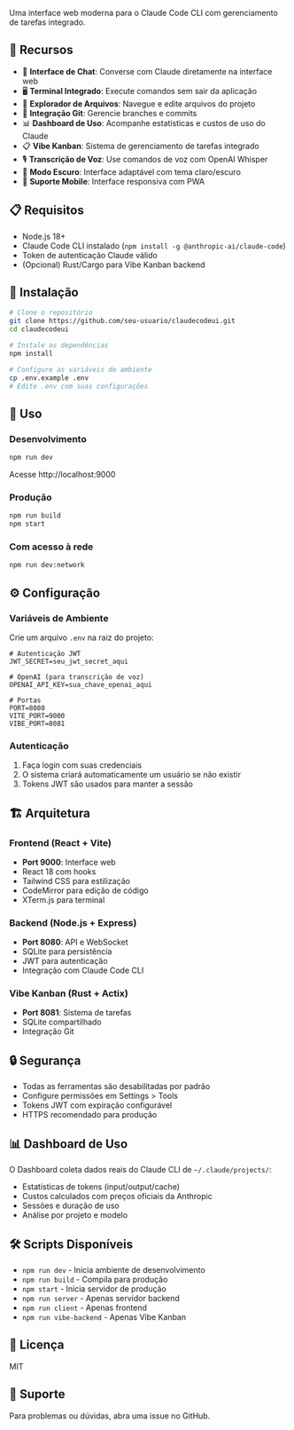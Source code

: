 Uma interface web moderna para o Claude Code CLI com gerenciamento de tarefas integrado.

## 🚀 Recursos

- 💬 **Interface de Chat**: Converse com Claude diretamente na interface web
- 🖥️ **Terminal Integrado**: Execute comandos sem sair da aplicação
- 📁 **Explorador de Arquivos**: Navegue e edite arquivos do projeto
- 🔄 **Integração Git**: Gerencie branches e commits
- 📊 **Dashboard de Uso**: Acompanhe estatísticas e custos de uso do Claude
- 📋 **Vibe Kanban**: Sistema de gerenciamento de tarefas integrado
- 🎙️ **Transcrição de Voz**: Use comandos de voz com OpenAI Whisper
- 🌙 **Modo Escuro**: Interface adaptável com tema claro/escuro
- 📱 **Suporte Mobile**: Interface responsiva com PWA

## 📋 Requisitos

- Node.js 18+
- Claude Code CLI instalado (`npm install -g @anthropic-ai/claude-code`)
- Token de autenticação Claude válido
- (Opcional) Rust/Cargo para Vibe Kanban backend

## 🔧 Instalação

```bash
# Clone o repositório
git clone https://github.com/seu-usuario/claudecodeui.git
cd claudecodeui

# Instale as dependências
npm install

# Configure as variáveis de ambiente
cp .env.example .env
# Edite .env com suas configurações
```

## 🚀 Uso

### Desenvolvimento
```bash
npm run dev
```
Acesse http://localhost:9000

### Produção
```bash
npm run build
npm start
```

### Com acesso à rede
```bash
npm run dev:network
```

## ⚙️ Configuração

### Variáveis de Ambiente

Crie um arquivo `.env` na raiz do projeto:

```env
# Autenticação JWT
JWT_SECRET=seu_jwt_secret_aqui

# OpenAI (para transcrição de voz)
OPENAI_API_KEY=sua_chave_openai_aqui

# Portas
PORT=8080
VITE_PORT=9000
VIBE_PORT=8081
```

### Autenticação

1. Faça login com suas credenciais
2. O sistema criará automaticamente um usuário se não existir
3. Tokens JWT são usados para manter a sessão

## 🏗️ Arquitetura

### Frontend (React + Vite)
- **Port 9000**: Interface web
- React 18 com hooks
- Tailwind CSS para estilização
- CodeMirror para edição de código
- XTerm.js para terminal

### Backend (Node.js + Express)
- **Port 8080**: API e WebSocket
- SQLite para persistência
- JWT para autenticação
- Integração com Claude Code CLI

### Vibe Kanban (Rust + Actix)
- **Port 8081**: Sistema de tarefas
- SQLite compartilhado
- Integração Git

## 🔒 Segurança

- Todas as ferramentas são desabilitadas por padrão
- Configure permissões em Settings > Tools
- Tokens JWT com expiração configurável
- HTTPS recomendado para produção

## 📊 Dashboard de Uso

O Dashboard coleta dados reais do Claude CLI de `~/.claude/projects/`:
- Estatísticas de tokens (input/output/cache)
- Custos calculados com preços oficiais da Anthropic
- Sessões e duração de uso
- Análise por projeto e modelo

## 🛠️ Scripts Disponíveis

- `npm run dev` - Inicia ambiente de desenvolvimento
- `npm run build` - Compila para produção
- `npm start` - Inicia servidor de produção
- `npm run server` - Apenas servidor backend
- `npm run client` - Apenas frontend
- `npm run vibe-backend` - Apenas Vibe Kanban

## 📝 Licença

MIT

## 🤝 Suporte

Para problemas ou dúvidas, abra uma issue no GitHub.
